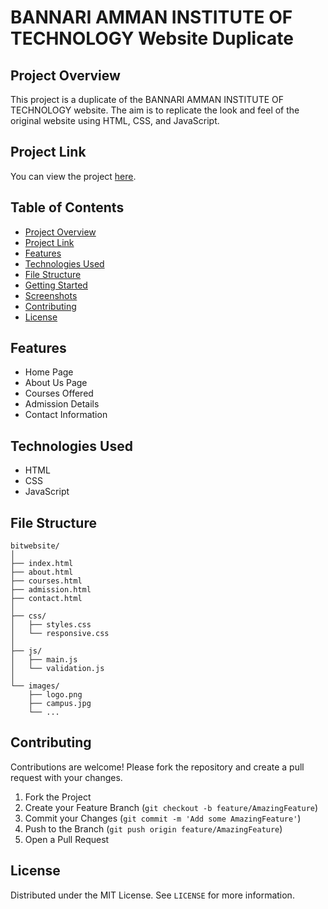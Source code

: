 
# BANNARI AMMAN INSTITUTE OF TECHNOLOGY Website Duplicate

## Project Overview
This project is a duplicate of the BANNARI AMMAN INSTITUTE OF TECHNOLOGY website. The aim is to replicate the look and feel of the original website using HTML, CSS, and JavaScript.

## Project Link
You can view the project [here](https://sabarishcodewizard.github.io/bitwebsite/index.html).

## Table of Contents
- [Project Overview](#project-overview)
- [Project Link](#project-link)
- [Features](#features)
- [Technologies Used](#technologies-used)
- [File Structure](#file-structure)
- [Getting Started](#getting-started)
- [Screenshots](#screenshots)
- [Contributing](#contributing)
- [License](#license)

## Features
- Home Page
- About Us Page
- Courses Offered
- Admission Details
- Contact Information

## Technologies Used
- HTML
- CSS
- JavaScript

## File Structure
```
bitwebsite/
│
├── index.html
├── about.html
├── courses.html
├── admission.html
├── contact.html
│
├── css/
│   ├── styles.css
│   └── responsive.css
│
├── js/
│   ├── main.js
│   └── validation.js
│
└── images/
    ├── logo.png
    ├── campus.jpg
    └── ...
```



## Contributing
Contributions are welcome! Please fork the repository and create a pull request with your changes.

1. Fork the Project
2. Create your Feature Branch (`git checkout -b feature/AmazingFeature`)
3. Commit your Changes (`git commit -m 'Add some AmazingFeature'`)
4. Push to the Branch (`git push origin feature/AmazingFeature`)
5. Open a Pull Request

## License
Distributed under the MIT License. See `LICENSE` for more information.

